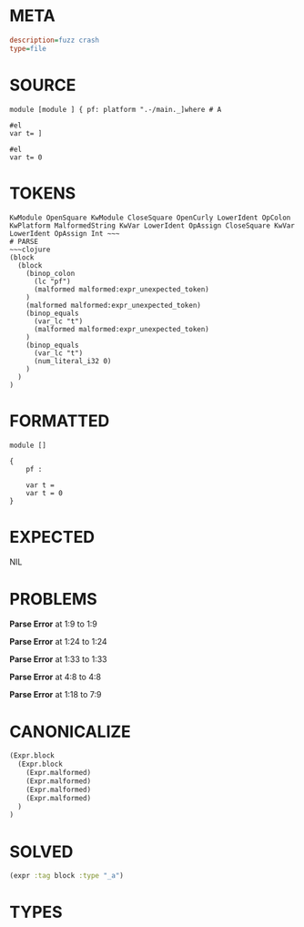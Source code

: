 # META
~~~ini
description=fuzz crash
type=file
~~~
# SOURCE
~~~roc
module [module ] { pf: platform ".-/main._]where # A

#el
var t= ]

#el
var t= 0
~~~
# TOKENS
~~~text
KwModule OpenSquare KwModule CloseSquare OpenCurly LowerIdent OpColon KwPlatform MalformedString KwVar LowerIdent OpAssign CloseSquare KwVar LowerIdent OpAssign Int ~~~
# PARSE
~~~clojure
(block
  (block
    (binop_colon
      (lc "pf")
      (malformed malformed:expr_unexpected_token)
    )
    (malformed malformed:expr_unexpected_token)
    (binop_equals
      (var_lc "t")
      (malformed malformed:expr_unexpected_token)
    )
    (binop_equals
      (var_lc "t")
      (num_literal_i32 0)
    )
  )
)
~~~
# FORMATTED
~~~roc
module []

{
	pf : 
	
	var t = 
	var t = 0
}
~~~
# EXPECTED
NIL
# PROBLEMS
**Parse Error**
at 1:9 to 1:9

**Parse Error**
at 1:24 to 1:24

**Parse Error**
at 1:33 to 1:33

**Parse Error**
at 4:8 to 4:8

**Parse Error**
at 1:18 to 7:9

# CANONICALIZE
~~~clojure
(Expr.block
  (Expr.block
    (Expr.malformed)
    (Expr.malformed)
    (Expr.malformed)
    (Expr.malformed)
  )
)
~~~
# SOLVED
~~~clojure
(expr :tag block :type "_a")
~~~
# TYPES
~~~roc
~~~
